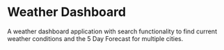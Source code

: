 # Weather Dashboard
A weather dashboard application with search functionality to find current weather conditions and the 5 Day Forecast for multiple cities.
